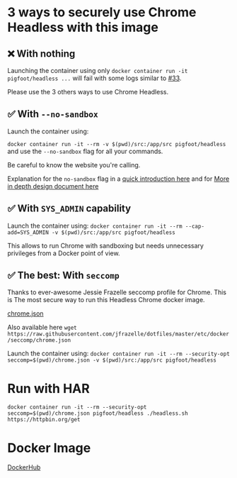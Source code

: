 # 3 ways to securely use Chrome Headless with this image

## ❌ With nothing

Launching the container using only `docker container run -it pigfoot/headless ...` will fail with some logs similar to [#33](https://github.com/Zenika/alpine-chrome/issues/33).

Please use the 3 others ways to use Chrome Headless.

## ✅ With `--no-sandbox`

Launch the container using:

`docker container run -it --rm -v $(pwd)/src:/app/src pigfoot/headless` and use the `--no-sandbox` flag for all your commands.

Be careful to know the website you're calling.

Explanation for the `no-sandbox` flag in a [quick introduction here](https://www.google.com/googlebooks/chrome/med_26.html) and for [More in depth design document here](https://chromium.googlesource.com/chromium/src/+/master/docs/design/sandbox.md)

## ✅ With `SYS_ADMIN` capability

Launch the container using:
`docker container run -it --rm --cap-add=SYS_ADMIN -v $(pwd)/src:/app/src pigfoot/headless`

This allows to run Chrome with sandboxing but needs unnecessary privileges from a Docker point of view.

## ✅ The best: With `seccomp`

Thanks to ever-awesome Jessie Frazelle seccomp profile for Chrome. This is The most secure way to run this Headless Chrome docker image.

[chrome.json](https://github.com/pigfoot/docker-headless/raw/master/chrome.json)

Also available here `wget https://raw.githubusercontent.com/jfrazelle/dotfiles/master/etc/docker/seccomp/chrome.json`

Launch the container using:
`docker container run -it --rm --security-opt seccomp=$(pwd)/chrome.json -v $(pwd)/src:/app/src pigfoot/headless`

# Run with HAR

`docker container run -it --rm --security-opt seccomp=$(pwd)/chrome.json pigfoot/headless ./headless.sh https://httpbin.org/get`

# Docker Image

[DockerHub](https://hub.docker.com/r/pigfoot/headless)
